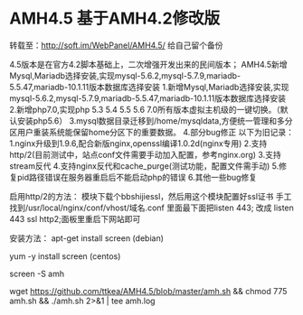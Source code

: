 # AMH4.5 基于AMH4.2修改版

转载至：http://soft.im/WebPanel/AMH4.5/  给自己留个备份

4.5版本是在官方4.2脚本基础上，二次增强开发出来的民间版本；
AMH4.5新增Mysql,Mariadb选择安装,实现mysql-5.6.2,mysql-5.7.9,mariadb-5.5.47,mariadb-10.1.11版本数据库选择安装
1.新增Mysql,Mariadb选择安装,实现mysql-5.6.2,mysql-5.7.9,mariadb-5.5.47,mariadb-10.1.11版本数据库选择安装
2.新增php7.0,实现php 5.3 5.4 5.5 5.6 7.0所有版本虚拟主机级的一键切换。（默认安装php5.6）
3.mysql数据目录迁移到/home/mysqldata,方便统一管理和多分区用户重装系统能保留home分区下的重要数据。
4.部分bug修正 以下为旧记录：
1.nginx升级到1.9.6,配合新版nginx,openssl编译1.0.2d(nginx专用)
2.支持http/2(目前测试中，站点conf文件需要手动加入配置，参考nginx.org)
3.支持stream反代
4.支持nginx反代和cache_purge(测试功能，配置文件需手动)
5.修复pid路径错误在服务器重启后不能启动php的错误
6.其他一些bug修复

启用http/2的方法：
模块下载个bbshijiessl，然后用这个模块配置好ssl证书
手工找到/usr/local/nginx/conf/vhost/域名.conf 里面最下面把listen 443; 改成 listen
443 ssl http2;面板里重启下网站即可

安装方法：
apt-get install screen (debian)

yum -y install screen (centos)

screen -S amh

wget https://github.com/ttkea/AMH4.5/blob/master/amh.sh && chmod 775 amh.sh && ./amh.sh 2>&1 | tee amh.log





